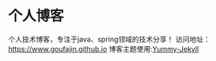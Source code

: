# 个人博客
个人技术博客，专注于java、spring领域的技术分享！
访问地址：https://www.goufajin.github.io
博客主题使用:[Yummy-Jekyll](https://github.com/DONGChuan/Yummy-Jekyll)
